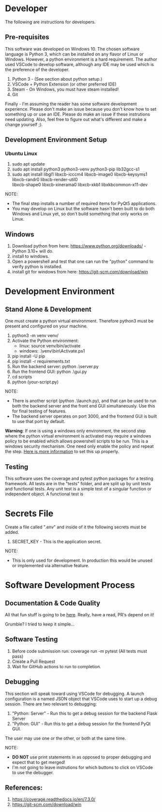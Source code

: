 
# Developer

The following are instructions for developers.

## Pre-requisites

This software was developed on Windows 10. The chosen software language is Python 3, which can be installed
on any flavor of Linux or Windows.  However, a python environment is a hard requirement. The author used VSCode to 
develop software, although any IDE may be used which is the preference of the developer.

1. Python 3 - (See section about python setup.)
2. VSCode + Python Extension (or other preferred IDE)
3. Steam - On Windows, you must have steam installed!
4. Git

Finally - I'm assuming the reader has some software development experience.  Please don't make an issue because you 
don't know how to set something up or use an IDE.  Please do make an issue if these instrutions need updating.  Also,
feel free to figure out what's different and make a change yourself ;). 

## Development Environment Setup

### Ubuntu Linux

1. sudo apt update
2. sudo apt install python3 python3-venv python3-pip lib32gcc-s1 
3. sudo apt install libgl1 libxcb-icccm4 libxcb-image0 libxcb-keysyms1 libxcb-randr0 libxcb-render-util0 \
   libxcb-shape0 libxcb-xinerama0 libxcb-xkb1 libxkbcommon-x11-dev

NOTE:
   - The final step installs a number of required items for PyQt5 applications. 
   - You may develop on Linux but the software hasn't been built to do both Windows and Linux yet, so don't build 
     something that only works on Linux. 

## Windows

1. Download python from here: https://www.python.org/downloads/ - Python 3.10+ will do.
2. install to windows.
3. Open a powershell and test that one can run the "python" command to verify python is installed.
4. install git for windows from here: https://git-scm.com/download/win

# Development Environment

## Stand Alone & Development

One must create a python virtual environment.  Therefore python3 must be present and configured on your machine.

1. python3 -m venv venv/
2. Activate the Python environment:
   - linux: source venv/bin/activate
   - windows:  .\venv\bin\Activate.ps1
3. pip install -U pip
4. pip install -r requirements.txt 
5. Run the backend server: python .\server.py
6. Run the frontend GUI: python .\gui.py
7. cd scripts
8. python (your-script.py)

NOTE:
   - There is another script (python .\launch.py), and that can be used to run both the backend server and the front
     end GUI simultaneously.  Use this for final testing of features.
   - The backend server operates on port 3000, and the frontend GUI is built to use that port by default.  

**Warning**: If one is using a windows only environment, the second step where the python virtual environment is activated 
may require a windows policy to be enabled which allows powershell scripts to be run.  This is a windows security 
mechanism.  One need only enable the policy and repeat the step.  [Here is more information](https://learn.microsoft.com/en-us/powershell/module/microsoft.powershell.security/set-executionpolicy?view=powershell-7.3) 
to set this up properly.

## Testing

This software uses the coverage and pytest python packages for a testing framework.  All tests are in the "tests" folder,
and are split up by unit tests and functional tests.  Any unit test is a simple test of a singular function or independent
object.  A functional test is 

# Secrets File

Create a file called ".env" and inside of it the following secrets must be added.

1. SECRET_KEY - This is the application secret.

NOTE:
   - This is only used for development.  In production this would be unused or implemented via alternative feature.

# Software Development Process 

## Documentation & Code Quality
 
All that fun stuff is going to be [here](./software-code-quality.md).  Really, have a read, PR's depend on it!  

Grumble? I tried to keep it simple...

## Software Testing

1. Before code submission run: coverage run -m pytest  (All tests must pass)
2. Create a Pull Request
3. Wait for GitHub actions to run to completion. 

## Debugging

This section will speak toward using VSCode for debugging.  A launch configuration is a named JSON object that VSCode 
uses to start up a debug session.  There are two relevant to debugging:

1. "Python: Server" - Run this to get a debug session for the backend Flask Server
2. "Python: GUI" - Run this to get a debug session for the frontend PyQt GUI. 

The user may use one or the other, or both at the same time. 

NOTE:
   - **DO NOT** use print statements in as opposed to proper debugging and expect that to get merged!
   - I'm not going to leave instrutions for which buttons to click on VSCode to use the debugger.  

## References:

1. https://coverage.readthedocs.io/en/7.3.0/
2. https://git-scm.com/download/win